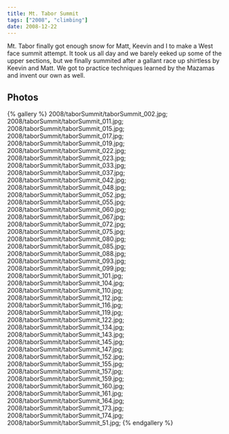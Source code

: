 ```yaml
---
title: Mt. Tabor Summit
tags: ["2008", "climbing"]
date: 2008-12-22
---
```

Mt. Tabor finally got enough snow for Matt, Keevin and I to make a West face summit attempt.  It took us all day and we barely eeked up some of the upper sections, but we finally summited after a gallant race up shirtless by Keevin and Matt.  We got to practice techniques learned by the Mazamas and invent our own as well.

## Photos 

{% gallery %} 
2008/taborSummit/taborSummit_002.jpg;
2008/taborSummit/taborSummit_011.jpg;
2008/taborSummit/taborSummit_015.jpg;
2008/taborSummit/taborSummit_017.jpg;
2008/taborSummit/taborSummit_019.jpg;
2008/taborSummit/taborSummit_022.jpg;
2008/taborSummit/taborSummit_023.jpg;
2008/taborSummit/taborSummit_033.jpg;
2008/taborSummit/taborSummit_037.jpg;
2008/taborSummit/taborSummit_042.jpg;
2008/taborSummit/taborSummit_048.jpg;
2008/taborSummit/taborSummit_052.jpg;
2008/taborSummit/taborSummit_055.jpg;
2008/taborSummit/taborSummit_060.jpg;
2008/taborSummit/taborSummit_067.jpg;
2008/taborSummit/taborSummit_072.jpg;
2008/taborSummit/taborSummit_075.jpg;
2008/taborSummit/taborSummit_080.jpg;
2008/taborSummit/taborSummit_085.jpg;
2008/taborSummit/taborSummit_088.jpg;
2008/taborSummit/taborSummit_093.jpg;
2008/taborSummit/taborSummit_099.jpg;
2008/taborSummit/taborSummit_101.jpg;
2008/taborSummit/taborSummit_104.jpg;
2008/taborSummit/taborSummit_110.jpg;
2008/taborSummit/taborSummit_112.jpg;
2008/taborSummit/taborSummit_116.jpg;
2008/taborSummit/taborSummit_119.jpg;
2008/taborSummit/taborSummit_122.jpg;
2008/taborSummit/taborSummit_134.jpg;
2008/taborSummit/taborSummit_143.jpg;
2008/taborSummit/taborSummit_145.jpg;
2008/taborSummit/taborSummit_147.jpg;
2008/taborSummit/taborSummit_152.jpg;
2008/taborSummit/taborSummit_155.jpg;
2008/taborSummit/taborSummit_157.jpg;
2008/taborSummit/taborSummit_159.jpg;
2008/taborSummit/taborSummit_160.jpg;
2008/taborSummit/taborSummit_161.jpg;
2008/taborSummit/taborSummit_164.jpg;
2008/taborSummit/taborSummit_173.jpg;
2008/taborSummit/taborSummit_174.jpg;
2008/taborSummit/taborSummit_51.jpg;
{% endgallery %}


